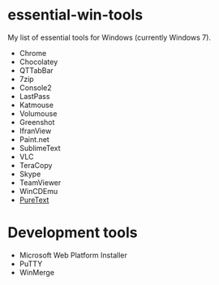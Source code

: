 # essential-win-tools

My list of essential tools for Windows (currently Windows 7).

* Chrome
* Chocolatey
* QTTabBar
* 7zip
* Console2
* LastPass
* Katmouse 
* Volumouse
* Greenshot
* IfranView
* Paint.net
* SublimeText
* VLC
* TeraCopy
* Skype
* TeamViewer
* WinCDEmu
* [PureText](http://stevemiller.net/puretext/)

# Development tools

* Microsoft Web Platform Installer
* PuTTY
* WinMerge